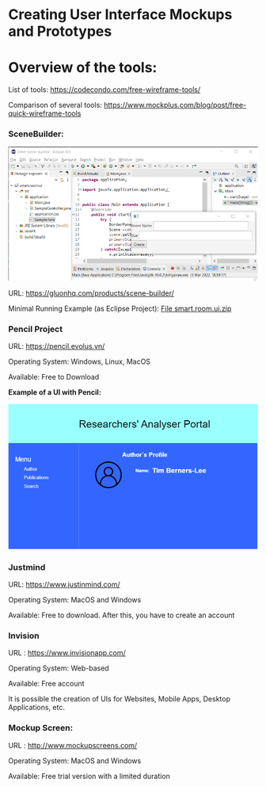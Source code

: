 

# Creating User Interface Mockups and Prototypes

# Overview of the tools:

List of tools: https://codecondo.com/free-wireframe-tools/

Comparison of several tools: https://www.mockplus.com/blog/post/free-quick-wireframe-tools

### SceneBuilder: 

![Example UI Prototype with SceneBuilder](/wiki/uiprototype/scenebuilder-example.png)

URL: https://gluonhq.com/products/scene-builder/

Minimal Running Example (as Eclipse Project): [File smart.room.ui.zip](./smart.room.ui.zip)

### Pencil Project

URL: https://pencil.evolus.vn/

Operating System: Windows, Linux, MacOS

Available: Free to Download

**Example of a UI with Pencil:** 

![Example UI Prototype with Pencil](/wiki/uiprototype/pencil-example.png)

### Justmind

URL: https://www.justinmind.com/

Operating System: MacOS and Windows

Available: Free to download. After this, you have to create an account

### Invision

URL : https://www.invisionapp.com/

Operating System: Web-based

Available: Free account

It is possible the creation of UIs for Websites, Mobile Apps, Desktop Applications, etc.

### Mockup Screen: 

URL : http://www.mockupscreens.com/

Operating System: MacOS and Windows

Available: Free trial version with a limited duration
